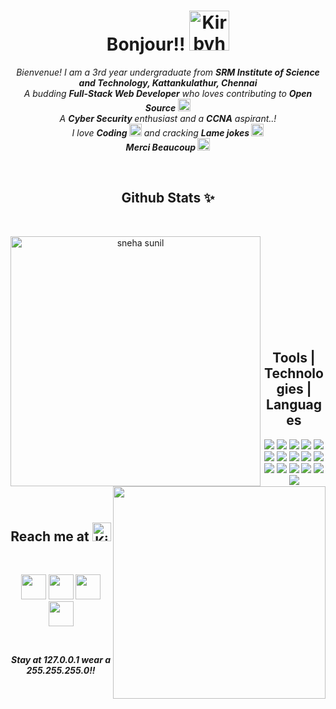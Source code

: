<!-- Header -->
<h1 align="center">Bonjour!! <a href="https://emoji.gg/emoji/4193_Kirbyhappy"><img src="https://emoji.gg/assets/emoji/4193_Kirbyhappy.gif" width="64px" height="64px" alt="Kirbyhappy"></a></h1>

<!-- body -->
<p align="center">
  <em>
    Bienvenue! I am a 3rd year undergraduate from <b>SRM Institute of Science and Technology, Kattankulathur, Chennai</b><br>
    A budding <b>Full-Stack Web Developer</b> who loves contributing to <b>Open Source</b> <img src="https://emojis.slackmojis.com/emojis/images/1611852306/12254/stockrocket.gif?1611852306" width="20" /><br>
    A <b>Cyber Security </b> enthusiast and a <b>CCNA</b> aspirant..! <br>
    I love <b>Coding </b> <img src ="https://emojis.slackmojis.com/emojis/images/1617668603/27681/script_code.gif?1617668603" width ="20" /> and cracking <b>Lame jokes </b> <img src ="https://emojis.slackmojis.com/emojis/images/1620256979/36225/mew_laugh.gif?1620256979" width ="20" /> <br>
    <b>Merci Beaucoup </b> <img src ="https://emojis.slackmojis.com/emojis/images/1612848105/12408/meow_fat.gif?1612848105" width="20"/>    
  </em> 
  </p>
  <br>
  
<!-- Github stats -->
  <h2 align="center"> Github Stats ✨ </h2>
<br>
  <p align=center>
  <div align=center>
    <a href="https://github.com/snehasunilnair/github-readme-streak-stats" title="Go to Source">
      <img align="left" width=400 src="https://github-readme-streak-stats.herokuapp.com/?user=snehasunilnair&theme=dark&hide_border=true&ring=00DDCE&fire=000000&dates=00DDCE&currStreakLabel=FFFFFF" alt="sneha sunil" />
    </a>
    <a href="https://github.com/snehasunilnair/github-readme-stats" title="Go to Source">
      <img align="right" width=340  src="https://github-readme-stats.vercel.app/api/top-langs/?username=snehasunilnair&hide=c%23,powershell,Mathematica,Ruby,Objective-C,Objective-C%2b%2b,Cuda&title_color=61dafb&text_color=ffffff&icon_color=61dafb&bg_color=20232a&langs_count=8&layout=compact&border_color=61dafb&hide_border=true" />
    </a> 
  </div>
</p>
<br><br><br><br><br><br><br><br><br>


<!-- Tech stacks -->
<h2 align="center">Tools | Technologies | Languages </h2>
<p align="center">
<img src="https://img.icons8.com/ios-filled/50/000000/github.png"/>
<img src="https://img.icons8.com/color/48/000000/visual-studio-code-2019.png"/>
<img src="https://img.icons8.com/color/48/000000/windows-10.png"/>
<img src="https://img.icons8.com/color/48/000000/linux.png"/>
<img src="https://img.icons8.com/color/48/000000/red-hat.png"/>
<img src="https://img.icons8.com/color/48/000000/kali-linux.png"/>
<img src="https://img.icons8.com/fluency/48/000000/vmware-workstation-player.png"/>
<img src="https://img.icons8.com/color/48/000000/html-5.png"/>
<img src="https://img.icons8.com/color/50/000000/css3.png"/>
<img src="https://img.icons8.com/color/48/000000/javascript--v1.png"/>
<img src="https://img.icons8.com/color/48/000000/bootstrap.png"/>
<img src="https://img.icons8.com/color/48/000000/c-programming.png"/>
<img src="https://img.icons8.com/color/48/000000/c-plus-plus-logo.png"/>
<img src="https://img.icons8.com/color/48/000000/python--v1.png"/>
<img src="https://img.icons8.com/color/48/000000/mysql-logo.png"/>
<img src="https://img.icons8.com/color/48/000000/opencv.png"/>
</p>
<br>


<h2 align="center">Reach me at <img src="https://emojis.slackmojis.com/emojis/images/1613942497/14160/mario_wave.gif?1613942497" width="30px" height="30px" alt="Kirbyhappy"></a> </h2>
<br>
<p align="center">
<a href="https://www.linkedin.com/in/snehasunilnair/" alt="LinkedIn"><img src="https://img.icons8.com/fluency/48/000000/linkedin.png" width="40" height="40" /></a>
<a href="https://www.instagram.com/snehasunilnair/" alt="Instagram"><img src="https://img.icons8.com/cute-clipart/50/000000/instagram-new.png" width="40" height="40" /></a>
<a href="https://twitter.com/snehasunilnair9" alt="Twitter"><img src="https://img.icons8.com/color/48/000000/twitter.png"  width="40" height="40" /></a>
<a href="mailto:snehasunilnair14@gmail.com" alt="gmail"><img src="https://img.icons8.com/color/64/000000/gmail.png"  width="40" height="40" /></a>
</p>
<br>


<p align="Center">
  <b><em>Stay at 127.0.0.1    wear a 255.255.255.0!!</em></b>
</p>


